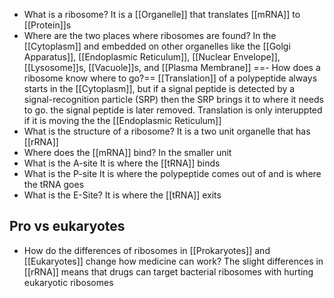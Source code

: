- What is a ribosome?
	It is a [[Organelle]] that translates [[mRNA]] to [[Protein]]s
- Where are the two places where ribosomes are found?
	In the [[Cytoplasm]] and embedded on other organelles like the [[Golgi Apparatus]], [[Endoplasmic Reticulum]], [[Nuclear Envelope]], [[Lysosome]]s, [[Vacuole]]s, and [[Plasma Membrane]]
==- How does a ribosome know where to go?==
	[[Translation]] of a polypeptide always starts in the [[Cytoplasm]], but if a signal peptide is detected by a signal-recognition particle (SRP) then the SRP brings it to where it needs to go. the signal peptide is later removed. Translation is only interuppted if it is moving the the [[Endoplasmic Reticulum]]
- What is the structure of a ribosome?
	It is a two unit organelle that has [[rRNA]]
- Where does the [[mRNA]] bind?
	In the smaller unit
- What is the A-site
	It is where the [[tRNA]] binds
- What is the P-site
	It is where the polypeptide comes out of and is where the tRNA goes
- What is the E-Site?
	It is where the [[tRNA]] exits

## Pro vs eukaryotes
- How do the differences of ribosomes in [[Prokaryotes]] and [[Eukaryotes]] change how medicine can work?
	The slight differences in [[rRNA]] means that drugs can target bacterial ribosomes with hurting eukaryotic ribosomes